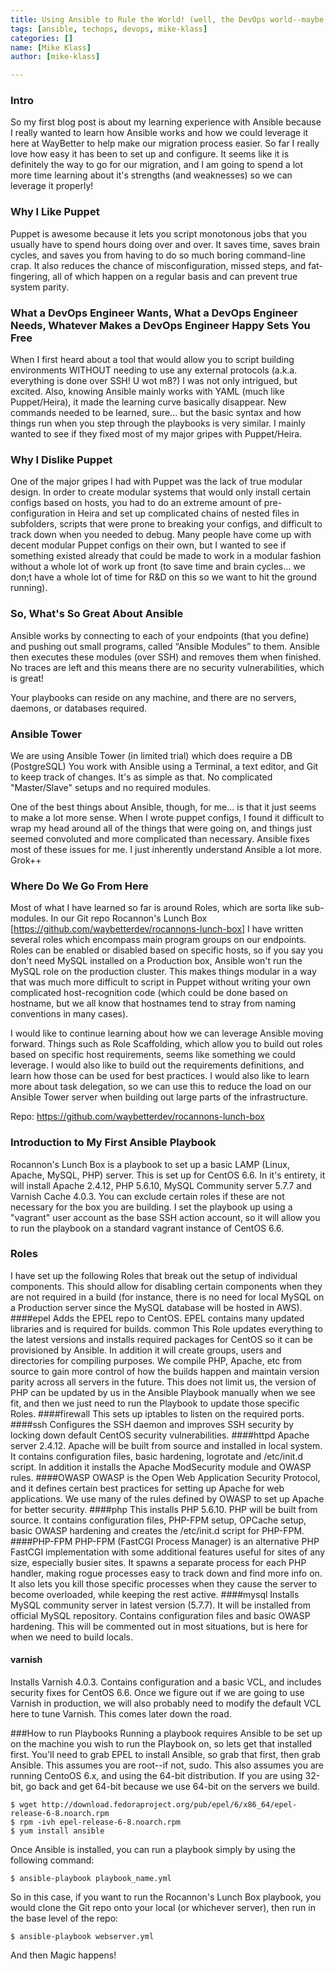 ```yaml
---
title: Using Ansible to Rule the World! (well, the DevOps world--maybe, I guess)
tags: [ansible, techops, devops, mike-klass]
categories: []
name: [Mike Klass]
author: [mike-klass]

---
```


### Intro
So my first blog post is about my learning experience with Ansible because I really wanted to learn how Ansible works and how we could leverage it here at WayBetter to help make our migration process easier. So far I really love how easy it has been to set up and configure. It seems like it is definitely the way to go for our migration, and I am going to spend a lot more time learning about it's strengths (and weaknesses) so we can leverage it properly!

### Why I Like Puppet
Puppet is awesome because it lets you script monotonous jobs that you usually have to spend hours doing over and over. It saves time, saves brain cycles, and saves you from having to do so much boring command-line crap. It also reduces the chance of misconfiguration, missed steps, and fat-fingering, all of which happen on a regular basis and can prevent true system parity.

### What a DevOps Engineer Wants, What a DevOps Engineer Needs, Whatever Makes a DevOps Engineer Happy Sets You Free
When I first heard about a tool that would allow you to script building environments WITHOUT needing to use any external protocols (a.k.a. everything is done over SSH! U wot m8?) I was not only intrigued, but excited. Also, knowing Ansible mainly works with YAML (much like Puppet/Heira), it made the learning curve basically disappear. New commands needed to be learned, sure... but the basic syntax and how things run when you step through the playbooks is very similar. I mainly wanted to see if they fixed most of my major gripes with Puppet/Heira.

### Why I Dislike Puppet
One of the major gripes I had with Puppet was the lack of true modular design. In order to create modular systems that would only install certain configs based on hosts, you had to do an extreme amount of pre-configuration in Heira and set up complicated chains of nested files in subfolders, scripts that were prone to breaking your configs, and difficult to track down when you needed to debug. Many people have come up with decent modular Puppet configs on their own, but I wanted to see if something existed already that could be made to work in a modular fashion without a whole lot of work up front (to save time and brain cycles... we don;t have a whole lot of time for R&D on this so we want to hit the ground running).

### So, What's So Great About Ansible
Ansible works by connecting to each of your endpoints (that you define) and pushing out small programs, called “Ansible Modules” to them. Ansible then executes these modules (over SSH) and removes them when finished. No traces are left and this means there are no security vulnerabilities, which is great!

Your playbooks can reside on any machine, and there are no servers, daemons, or databases required.

### Ansible Tower
We are using Ansible Tower (in limited trial) which does require a DB (PostgreSQL)
You work with Ansible using a Terminal, a text editor, and Git to keep track of changes. It's as simple as that. No complicated "Master/Slave" setups and no required modules.

One of the best things about Ansible, though, for me... is that it just seems to make a lot more sense. When I wrote puppet configs, I found it difficult to wrap my head around all of the things that were going on, and things just seemed convoluted and more complicated than necessary. Ansible fixes most of these issues for me. I just inherently understand Ansible a lot more. Grok++

### Where Do We Go From Here
Most of what I have learned so far is around Roles, which are sorta like sub-modules. In our Git repo Rocannon's Lunch Box [https://github.com/waybetterdev/rocannons-lunch-box] I have written several roles which encompass main program groups on our endpoints. Roles can be enabled or disabled based on specific hosts, so if you say you don't need MySQL installed on a Production box, Ansible won't run the MySQL role on the production cluster. This makes things modular in a way that was much more difficult to script in Puppet without writing your own complicated host-recognition code (which could be done based on hostname, but we all know that hostnames tend to stray from naming conventions in many cases).

I would like to continue learning about how we can leverage Ansible moving forward. Things such as Role Scaffolding, which allow you to build out roles based on specific host requirements, seems like something we could leverage. I would also like to build out the requirements definitions, and learn how those can be used for best practices. I would also like to learn more about task delegation, so we can use this to reduce the load on our Ansible Tower server when building out large parts of the infrastructure.

Repo: https://github.com/waybetterdev/rocannons-lunch-box

### Introduction to My First Ansible Playbook
Rocannon's Lunch Box is a playbook to set up a basic LAMP (Linux, Apache, MySQL, PHP) server. This is set up for CentOS 6.6.
In it's entirety, it will install Apache 2.4.12, PHP 5.6.10, MySQL Community server 5.7.7 and Varnish Cache 4.0.3.
You can exclude certain roles if these are not necessary for the box you are building.
I set the playbook up using a "vagrant" user account as the base SSH action account, so it will allow you to run the playbook on a standard vagrant instance of CentOS 6.6.

### Roles
I have set up the following Roles that break out the setup of individual components. This should allow for disabling certain components when they are not required in a build (for instance, there is no need for local MySQL on a Production server since the MySQL database will be hosted in AWS).
####epel
Adds the EPEL repo to CentOS. EPEL contains many updated libraries and is required for builds.
common
This Role updates everything to the latest versions and installs required packages for CentOS so it can be provisioned by Ansible. In addition it will create groups, users and directories for compiling purposes. We compile PHP, Apache, etc from source to gain more control of how the builds happen and maintain version parity across all servers in the future. This does not limit us, the version of PHP can be updated by us in the Ansible Playbook manually when we see fit, and then we just need to run the Playbook to update those specific Roles.
####firewall
This sets up iptables to listen on the required ports.
####ssh
Configures  the SSH daemon and improves SSH security by locking down default CentOS security vulnerabilities. 
####httpd
Apache server 2.4.12. Apache will be built from source and installed in local system. It contains configuration files, basic hardening, logrotate and /etc/init.d script. In addition it installs the Apache ModSecurity module and OWASP rules.
####OWASP
OWASP is the Open Web Application Security Protocol, and it defines certain best practices for setting up Apache for web applications. We use many of the rules defined by OWASP to set up Apache for better security.
####php
This installs PHP 5.6.10. PHP will be built from source. It contains configuration files, PHP-FPM setup, OPCache setup, basic OWASP hardening and creates the /etc/init.d script for PHP-FPM.
####PHP-FPM
PHP-FPM (FastCGI Process Manager) is an alternative PHP FastCGI implementation with some additional features useful for sites of any size, especially busier sites. It spawns a separate process for each PHP handler, making rogue processes easy to track down and find more info on. It also lets you kill those specific processes when they cause the server to become overloaded, while keeping the rest active.
####mysql
Installs MySQL community server in latest version (5.7.7). It will be installed from official MySQL repository. Contains configuration files and basic OWASP hardening. This will be commented out in most situations, but is here for when we need to build locals.
#### varnish
Installs Varnish 4.0.3. Contains configuration and a basic VCL, and includes security fixes for CentOS 6.6. Once we figure out if we are going to use Varnish in production, we will also probably need to modify the default VCL here to tune Varnish. This comes later down the road.

###How to run Playbooks
Running a playbook requires Ansible to be set up on the machine you wish to run the Playbook on, so lets get that installed first. You'll need to grab EPEL to install Ansible, so grab that first, then grab Ansible. This assumes you are root--if not, sudo. This also assumes you are running CentoOS 6.x, and using the 64-bit distribution. If you are using 32-bit, go back and get 64-bit because we use 64-bit on the servers we build.

	$ wget http://download.fedoraproject.org/pub/epel/6/x86_64/epel-release-6-8.noarch.rpm
	$ rpm -ivh epel-release-6-8.noarch.rpm
	$ yum install ansible

Once Ansible is installed, you can run a playbook simply by using the following command:

	$ ansible-playbook playbook_name.yml

So in this case, if you want to run the Rocannon's Lunch Box playbook, you would clone the Git repo onto your local (or whichever server), then run in the base level of the repo:

	$ ansible-playbook webserver.yml

And then Magic happens!